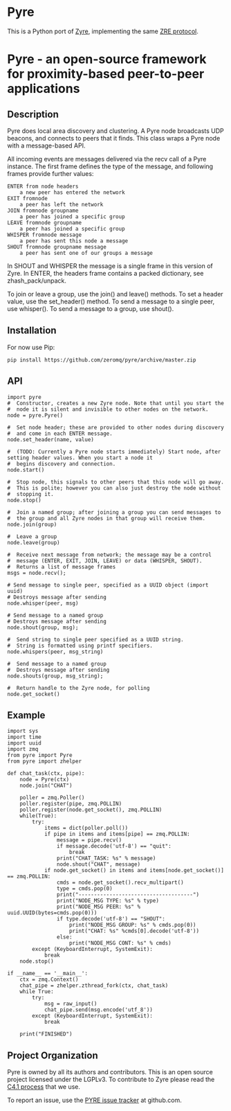 Pyre
====

This is a Python port of [Zyre](zyre.org), implementing the same [ZRE protocol](http://rfc.zeromq.org/spec:20).

# Pyre - an open-source framework for proximity-based peer-to-peer applications

## Description

Pyre does local area discovery and clustering. A Pyre node broadcasts
UDP beacons, and connects to peers that it finds. This class wraps a
Pyre node with a message-based API.

All incoming events are messages delivered via the recv call of a Pyre
instance. The first frame defines the type of the message, and following
frames provide further values:

    ENTER from node headers
        a new peer has entered the network
    EXIT fromnode
        a peer has left the network
    JOIN fromnode groupname
        a peer has joined a specific group
    LEAVE fromnode groupname
        a peer has joined a specific group
    WHISPER fromnode message
        a peer has sent this node a message
    SHOUT fromnode groupname message
        a peer has sent one of our groups a message

In SHOUT and WHISPER the message is a single frame in this version
of Zyre. In ENTER, the headers frame contains a packed dictionary,
see zhash_pack/unpack.

To join or leave a group, use the join() and leave() methods.
To set a header value, use the set_header() method. To send a message
to a single peer, use whisper(). To send a message to a group, use
shout().

## Installation

For now use Pip:

    pip install https://github.com/zeromq/pyre/archive/master.zip

## API

    import pyre
    #  Constructor, creates a new Zyre node. Note that until you start the
    #  node it is silent and invisible to other nodes on the network.
    node = pyre.Pyre()

    #  Set node header; these are provided to other nodes during discovery
    #  and come in each ENTER message.
    node.set_header(name, value)

    #  (TODO: Currently a Pyre node starts immediately) Start node, after setting header values. When you start a node it
    #  begins discovery and connection.
    node.start()

    #  Stop node, this signals to other peers that this node will go away.
    #  This is polite; however you can also just destroy the node without
    #  stopping it.
    node.stop()

    #  Join a named group; after joining a group you can send messages to
    #  the group and all Zyre nodes in that group will receive them.
    node.join(group)

    #  Leave a group
    node.leave(group)

    #  Receive next message from network; the message may be a control
    #  message (ENTER, EXIT, JOIN, LEAVE) or data (WHISPER, SHOUT).
    #  Returns a list of message frames
    msgs = node.recv();

    # Send message to single peer, specified as a UUID object (import uuid)
    # Destroys message after sending
    node.whisper(peer, msg)

    # Send message to a named group
    # Destroys message after sending
    node.shout(group, msg);

    #  Send string to single peer specified as a UUID string.
    #  String is formatted using printf specifiers.
    node.whispers(peer, msg_string)

    #  Send message to a named group
    #  Destroys message after sending
    node.shouts(group, msg_string);
        
    #  Return handle to the Zyre node, for polling
    node.get_socket()


## Example

    import sys
    import time
    import uuid
    import zmq
    from pyre import Pyre
    from pyre import zhelper

    def chat_task(ctx, pipe):
        node = Pyre(ctx)
        node.join("CHAT")

        poller = zmq.Poller()
        poller.register(pipe, zmq.POLLIN)
        poller.register(node.get_socket(), zmq.POLLIN)
        while(True):
            try:
                items = dict(poller.poll())
                if pipe in items and items[pipe] == zmq.POLLIN:
                    message = pipe.recv()
                    if message.decode('utf-8') == "quit":
                        break
                    print("CHAT_TASK: %s" % message)
                    node.shout("CHAT", message)
                if node.get_socket() in items and items[node.get_socket()] == zmq.POLLIN:
                    cmds = node.get_socket().recv_multipart()
                    type = cmds.pop(0)
                    print("-------------------------------------")
                    print("NODE_MSG TYPE: %s" % type)
                    print("NODE_MSG PEER: %s" % uuid.UUID(bytes=cmds.pop(0)))
                    if type.decode('utf-8') == "SHOUT":
                        print("NODE_MSG GROUP: %s" % cmds.pop(0))
                        print("CHAT: %s" %cmds[0].decode('utf-8'))
                    else:
                        print("NODE_MSG CONT: %s" % cmds)
            except (KeyboardInterrupt, SystemExit):
                break
        node.stop()

    if __name__ == '__main__':
        ctx = zmq.Context()
        chat_pipe = zhelper.zthread_fork(ctx, chat_task)
        while True:
            try:
                msg = raw_input()
                chat_pipe.send(msg.encode('utf_8'))
            except (KeyboardInterrupt, SystemExit):
                break

        print("FINISHED")


## Project Organization

Pyre is owned by all its authors and contributors. This is an open source
project licensed under the LGPLv3. To contribute to Zyre please read the
[C4.1 process](http://rfc.zeromq.org/spec:22) that we use.

To report an issue, use the [PYRE issue tracker](https://github.com/zeromq/pyre/issues) at github.com.
